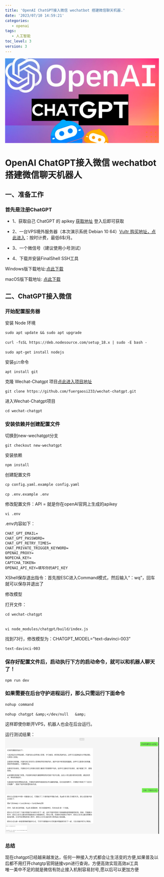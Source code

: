 ```yaml
---
title: 'OpenAI ChatGPT接入微信 wechatbot 搭建微信聊天机器.'
date: '2023/07/10 14:59:21'
categories:
   - openai
tags:
   - 人工智能
toc_level: 3
version: 3
---
```


![cover](images/wechat.png)

[](about:blank#OpenAI-ChatGPT%E6%8E%A5%E5%85%A5%E5%BE%AE%E4%BF%A1-wechatbot-%E6%90%AD%E5%BB%BA%E5%BE%AE%E4%BF%A1%E8%81%8A%E5%A4%A9%E6%9C%BA%E5%99%A8%E4%BA%BA "OpenAI ChatGPT接入微信 wechatbot 搭建微信聊天机器人")OpenAI ChatGPT接入微信 wechatbot 搭建微信聊天机器人
=============================================================================================================================================================================================================================================

[](about:blank#%E4%B8%80%E3%80%81%E5%87%86%E5%A4%87%E5%B7%A5%E4%BD%9C "一、准备工作")一、准备工作
-------------------------------------------------------------------------------------

### [](about:blank#%E9%A6%96%E5%85%88%E6%98%AF%E6%B3%A8%E5%86%8CChatGPT "首先是注册ChatGPT")首先是注册ChatGPT

*   1、获取自己 ChatGPT 的 apikey [获取地址](https://platform.openai.com/account/api-keys) 登入后即可获取
    
*   2、一台VPS境外服务器（本次演示系统 Debian 10 64）[Vultr 购买地址，点此进入](https://www.vultr.com/?ref=8941832-8H)：按时计费，最低6$/月。
    
*   3、一个微信号（建议使用小号测试）
    
*   4、下载并安装FinalShell SSH工具
    

Windows版下载地址:[点此下载](http://www.hostbuf.com/downloads/finalshell_install.exe)

macOS版下载地址: [点此下载](http://www.hostbuf.com/downloads/finalshell_install.pkg)

[](about:blank#%E4%BA%8C%E3%80%81ChatGPT%E6%8E%A5%E5%85%A5%E5%BE%AE%E4%BF%A1 "二、ChatGPT接入微信")二、ChatGPT接入微信
----------------------------------------------------------------------------------------------------------

### [](about:blank#%E5%BC%80%E5%A7%8B%E9%85%8D%E7%BD%AE%E6%9C%8D%E5%8A%A1%E5%99%A8 "开始配置服务器")开始配置服务器

安装 Node 环境

```
sudo apt update && sudo apt upgrade

curl -fsSL https://deb.nodesource.com/setup_18.x | sudo -E bash -

sudo apt-get install nodejs
```

安装`git`命令

```
apt install git
```

克隆 Wechat-Chatgpt 项目[点此进入项目地址](https://github.com/fuergaosi233/wechat-chatgpt)

```
git clone https://github.com/fuergaosi233/wechat-chatgpt.git
```

进入Wechat-Chatgpt项目

```
cd wechat-chatgpt
```

### [](about:blank#%E5%AE%89%E8%A3%85%E4%BE%9D%E8%B5%96%E5%B9%B6%E5%88%9B%E5%BB%BA%E9%85%8D%E7%BD%AE%E6%96%87%E4%BB%B6 "安装依赖并创建配置文件")安装依赖并创建配置文件

切换到new-wechatgpt分支

```
git checkout new-wechatgpt
```

安装依赖

```
npm install
```

创建配置文件

```
cp config.yaml.example config.yaml

cp .env.example .env
```

修改配置文件：API = 就是你在openAI官网上生成的apikey

```
vi .env
```

.env内容如下：

```
CHAT_GPT_EMAIL=
CHAT_GPT_PASSWORD=
CHAT_GPT_RETRY_TIMES=
CHAT_PRIVATE_TRIGGER_KEYWORD=
OPENAI_PROXY=
NOPECHA_KEY=
CAPTCHA_TOKEN=
OPENAI_API_KEY=填写你的API_KEY
```

XShell保存退出指令：首先按ESC进入Command模式，然后输入“：wq”，回车就可以保存并退出了

修改模型

打开文件：

```
cd wechat-chatgpt


vi node_modules/chatgpt/build/index.js
```

找到73行，修改模型为：CHATGPT\_MODEL=”text-davinci-003”

```
text-davinci-003
```

### [](about:blank#%E4%BF%9D%E5%AD%98%E5%A5%BD%E9%85%8D%E7%BD%AE%E6%96%87%E4%BB%B6%E5%90%8E%EF%BC%8C%E5%90%AF%E5%8A%A8%E6%89%A7%E8%A1%8C%E4%B8%8B%E6%96%B9%E7%9A%84%E5%90%AF%E5%8A%A8%E5%91%BD%E4%BB%A4%EF%BC%8C%E5%B0%B1%E5%8F%AF%E4%BB%A5%E5%92%8C%E6%9C%BA%E5%99%A8%E4%BA%BA%E8%81%8A%E5%A4%A9%E4%BA%86%EF%BC%81 "保存好配置文件后，启动执行下方的启动命令，就可以和机器人聊天了！")保存好配置文件后，启动执行下方的启动命令，就可以和机器人聊天了！

```
npm run dev
```

### [](about:blank#%E5%A6%82%E6%9E%9C%E9%9C%80%E8%A6%81%E5%9C%A8%E5%90%8E%E5%8F%B0%E5%AE%88%E6%8A%A4%E8%BF%9B%E7%A8%8B%E8%BF%90%E8%A1%8C%EF%BC%8C%E9%82%A3%E4%B9%88%E5%8F%AA%E9%9C%80%E8%BF%90%E8%A1%8C%E4%B8%8B%E9%9D%A2%E5%91%BD%E4%BB%A4 "如果需要在后台守护进程运行，那么只需运行下面命令")如果需要在后台守护进程运行，那么只需运行下面命令

```
nohup command

nohup chatgpt &amp;</dev/null   &amp; 
```

这样即使你断开VPS，机器人也会在后台运行。

运行测试结果：  
![cover](images/wechat-02.png)

### [](about:blank#%E6%80%BB%E7%BB%93 "总结")总结

现在chatgpt已经越来越发达，任何一种接入方式都会让生活变的方便,如果普及以后都不用打开chatgtp官网链接vpn进行查询，方便高效实现高效ai工具  
唯一美中不足的就是微信有防止接入机制容易封号,愿以后可以更加方便

  

